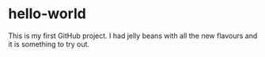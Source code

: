 # hello-world
This is my first GitHub project.
I had jelly beans with all the new flavours and it is something to try out.


